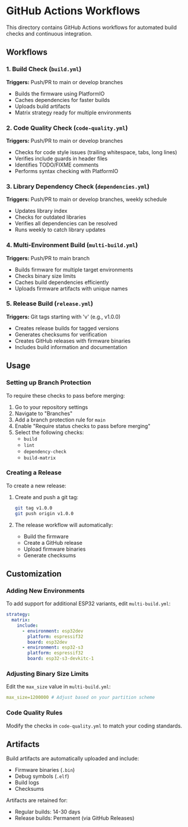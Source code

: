 # GitHub Actions Workflows

This directory contains GitHub Actions workflows for automated build checks and continuous integration.

## Workflows

### 1. Build Check (`build.yml`)

**Triggers:** Push/PR to main or develop branches

- Builds the firmware using PlatformIO
- Caches dependencies for faster builds
- Uploads build artifacts
- Matrix strategy ready for multiple environments

### 2. Code Quality Check (`code-quality.yml`)

**Triggers:** Push/PR to main or develop branches

- Checks for code style issues (trailing whitespace, tabs, long lines)
- Verifies include guards in header files
- Identifies TODO/FIXME comments
- Performs syntax checking with PlatformIO

### 3. Library Dependency Check (`dependencies.yml`)

**Triggers:** Push/PR to main or develop branches, weekly schedule

- Updates library index
- Checks for outdated libraries
- Verifies all dependencies can be resolved
- Runs weekly to catch library updates

### 4. Multi-Environment Build (`multi-build.yml`)

**Triggers:** Push/PR to main branch

- Builds firmware for multiple target environments
- Checks binary size limits
- Caches build dependencies efficiently
- Uploads firmware artifacts with unique names

### 5. Release Build (`release.yml`)

**Triggers:** Git tags starting with 'v' (e.g., v1.0.0)

- Creates release builds for tagged versions
- Generates checksums for verification
- Creates GitHub releases with firmware binaries
- Includes build information and documentation

## Usage

### Setting up Branch Protection

To require these checks to pass before merging:

1. Go to your repository settings
2. Navigate to "Branches"
3. Add a branch protection rule for `main`
4. Enable "Require status checks to pass before merging"
5. Select the following checks:
   - `build`
   - `lint`
   - `dependency-check`
   - `build-matrix`

### Creating a Release

To create a new release:

1. Create and push a git tag:

   ```bash
   git tag v1.0.0
   git push origin v1.0.0
   ```

2. The release workflow will automatically:
   - Build the firmware
   - Create a GitHub release
   - Upload firmware binaries
   - Generate checksums

## Customization

### Adding New Environments

To add support for additional ESP32 variants, edit `multi-build.yml`:

```yaml
strategy:
  matrix:
    include:
      - environment: esp32dev
        platform: espressif32
        board: esp32dev
      - environment: esp32-s3
        platform: espressif32
        board: esp32-s3-devkitc-1
```

### Adjusting Binary Size Limits

Edit the `max_size` value in `multi-build.yml`:

```yaml
max_size=1200000 # Adjust based on your partition scheme
```

### Code Quality Rules

Modify the checks in `code-quality.yml` to match your coding standards.

## Artifacts

Build artifacts are automatically uploaded and include:

- Firmware binaries (`.bin`)
- Debug symbols (`.elf`)
- Build logs
- Checksums

Artifacts are retained for:

- Regular builds: 14-30 days
- Release builds: Permanent (via GitHub Releases)
